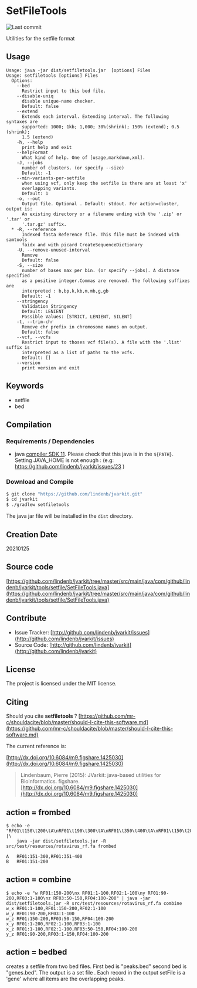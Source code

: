 # SetFileTools

![Last commit](https://img.shields.io/github/last-commit/lindenb/jvarkit.png)

Utilities for the setfile format


## Usage

```
Usage: java -jar dist/setfiletools.jar  [options] Files
Usage: setfiletools [options] Files
  Options:
    --bed
      Restrict input to this bed file.
    --disable-uniq
      disable unique-name checker.
      Default: false
    --extend
      Extends each interval. Extending interval. The following syntaxes are 
      supported: 1000; 1kb; 1,000; 30%(shrink); 150% (extend); 0.5 (shrink); 
      1.5 (extend)
    -h, --help
      print help and exit
    --helpFormat
      What kind of help. One of [usage,markdown,xml].
    -J, --jobs
      number of clusters. (or specify --size)
      Default: -1
    --min-variants-per-setfile
      when using vcf, only keep the setfile is there are at least 'x' 
      overlapping variants.
      Default: 1
    -o, --out
      Output file. Optional . Default: stdout. For action=cluster, output is: 
      An existing directory or a filename ending with the '.zip' or '.tar' or 
      '.tar.gz' suffix.
  * -R, --reference
      Indexed fasta Reference file. This file must be indexed with samtools 
      faidx and with picard CreateSequenceDictionary
    -U, --remove-unused-interval
      Remove
      Default: false
    -S, --size
      number of bases max per bin. (or specify --jobs). A distance specified 
      as a positive integer.Commas are removed. The following suffixes are 
      interpreted : b,bp,k,kb,m,mb,g,gb
      Default: -1
    --stringency
      Validation Stringency
      Default: LENIENT
      Possible Values: [STRICT, LENIENT, SILENT]
    -t, --trim-chr
      Remove chr prefix in chromosome names on output.
      Default: false
    --vcf, --vcfs
      Restrict input to thoses vcf file(s). A file with the '.list' suffix is 
      interpreted as a list of paths to the vcfs.
      Default: []
    --version
      print version and exit

```


## Keywords

 * setfile
 * bed


## Compilation

### Requirements / Dependencies

* java [compiler SDK 11](https://jdk.java.net/11/). Please check that this java is in the `${PATH}`. Setting JAVA_HOME is not enough : (e.g: https://github.com/lindenb/jvarkit/issues/23 )


### Download and Compile

```bash
$ git clone "https://github.com/lindenb/jvarkit.git"
$ cd jvarkit
$ ./gradlew setfiletools
```

The java jar file will be installed in the `dist` directory.


## Creation Date

20210125

## Source code 

[https://github.com/lindenb/jvarkit/tree/master/src/main/java/com/github/lindenb/jvarkit/tools/setfile/SetFileTools.java](https://github.com/lindenb/jvarkit/tree/master/src/main/java/com/github/lindenb/jvarkit/tools/setfile/SetFileTools.java)


## Contribute

- Issue Tracker: [http://github.com/lindenb/jvarkit/issues](http://github.com/lindenb/jvarkit/issues)
- Source Code: [http://github.com/lindenb/jvarkit](http://github.com/lindenb/jvarkit)

## License

The project is licensed under the MIT license.

## Citing

Should you cite **setfiletools** ? [https://github.com/mr-c/shouldacite/blob/master/should-I-cite-this-software.md](https://github.com/mr-c/shouldacite/blob/master/should-I-cite-this-software.md)

The current reference is:

[http://dx.doi.org/10.6084/m9.figshare.1425030](http://dx.doi.org/10.6084/m9.figshare.1425030)

> Lindenbaum, Pierre (2015): JVarkit: java-based utilities for Bioinformatics. figshare.
> [http://dx.doi.org/10.6084/m9.figshare.1425030](http://dx.doi.org/10.6084/m9.figshare.1425030)


##  action = frombed
```
$ echo -e "RF01\t150\t200\tA\nRF01\t190\t300\tA\nRF01\t350\t400\tA\nRF01\t150\t200\tB" |\
	java -jar dist/setfiletools.jar -R src/test/resources/rotavirus_rf.fa frombed

A	RF01:151-300,RF01:351-400
B	RF01:151-200

```

## action = combine
```
$ echo -e "w RF01:150-200\nx RF01:1-100,RF02:1-100\ny RF01:90-200,RF03:1-100\nz RF03:50-150,RF04:100-200" | java -jar dist/setfiletools.jar -R src/test/resources/rotavirus_rf.fa combine
w_x	RF01:1-100,RF01:150-200,RF02:1-100
w_y	RF01:90-200,RF03:1-100
w_z	RF01:150-200,RF03:50-150,RF04:100-200
x_y	RF01:1-200,RF02:1-100,RF03:1-100
x_z	RF01:1-100,RF02:1-100,RF03:50-150,RF04:100-200
y_z	RF01:90-200,RF03:1-150,RF04:100-200
```

## action = bedbed

creates a setfile from two bed files. First bed is "peaks.bed" second bed is "genes.bed".
The output is a set file . Each record in the output setFile is a 'gene' where all items are the overlapping peaks. 


